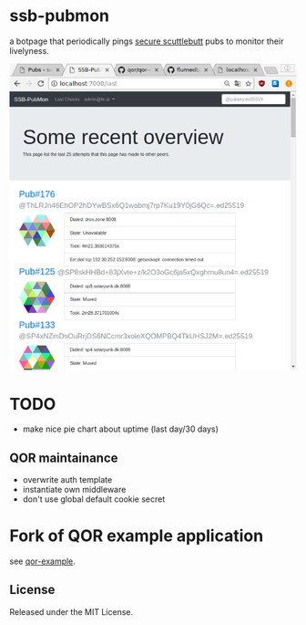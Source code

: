 # ssb-pubmon

a botpage that periodically pings [secure scuttlebutt](https://www.scuttlebutt.nz/) pubs to monitor their livelyness.

![](screenshot.png)

# TODO

* make nice pie chart about uptime (last day/30 days)

## QOR maintainance

* overwrite auth template
* instantiate own middleware
* don't use global default cookie secret

# Fork of QOR example application

see [qor-example](https://github.com/qor/qor-example).

## License

Released under the MIT License.

